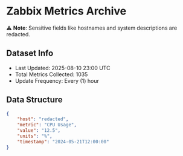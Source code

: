 # Zabbix Metrics Archive

⚠️ **Note**: Sensitive fields like hostnames and system descriptions are redacted.

## Dataset Info
- Last Updated: 2025-08-10 23:00 UTC
- Total Metrics Collected: 1035
- Update Frequency: Every (1) hour

## Data Structure
```json
{
    "host": "redacted",
    "metric": "CPU Usage",
    "value": "12.5",
    "units": "%",
    "timestamp": "2024-05-21T12:00:00"
}
```
